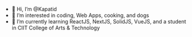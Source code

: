 - 👋 Hi, I’m @Kapatid
- 👀 I’m interested in coding, Web Apps, cooking, and dogs
- 🌱 I’m currently learning ReactJS, NextJS, SolidJS, VueJS, and a student in CIIT College of Arts & Technology
<!--- - 💞️ I’m looking to collaborate on ... 
- 📫 How to reach me ... --->
